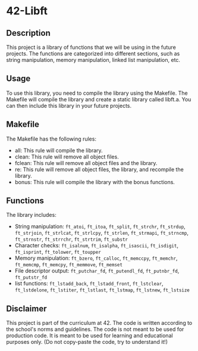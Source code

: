 # 42-Libft

## Description

This project is a library of functions that we will be using in the future projects. The functions are categorized into different sections, such as string manipulation, memory manipulation, linked list manipulation, etc.

## Usage

To use this library, you need to compile the library using the Makefile. The Makefile will compile the library and create a static library called libft.a. You can then include this library in your future projects.

## Makefile

The Makefile has the following rules:

- all: This rule will compile the library.
- clean: This rule will remove all object files.
- fclean: This rule will remove all object files and the library.
- re: This rule will remove all object files, the library, and recompile the library.
- bonus: This rule will compile the library with the bonus functions.

## Functions

The library includes:

- String manipulation: `ft_atoi`, `ft_itoa`, `ft_split`, `ft_strchr`, `ft_strdup`, `ft_strjoin`, `ft_strlcat`, `ft_strlcpy`, `ft_strlen`, `ft_strmapi`, `ft_strncmp`, `ft_strnstr`, `ft_strrchr`, `ft_strtrim`, `ft_substr`
- Character checks: `ft_isalnum`, `ft_isalpha`, `ft_isascii`, `ft_isdigit`, `ft_isprint`, `ft_tolower`, `ft_toupper`
- Memory manipulation: `ft_bzero`, `ft_calloc`, `ft_memccpy`, `ft_memchr`, `ft_memcmp`, `ft_memcpy`, `ft_memmove`, `ft_memset`
- File descriptor output: `ft_putchar_fd`, `ft_putendl_fd`, `ft_putnbr_fd`, `ft_putstr_fd`
- list functions: `ft_lstadd_back`, `ft_lstadd_front`, `ft_lstclear`, `ft_lstdelone`, `ft_lstiter`, `ft_lstlast`, `ft_lstmap`, `ft_lstnew`, `ft_lstsize`

## Disclaimer

This project is part of the curriculum at 42. The code is written according to the school's norms and guidelines. The code is not meant to be used for production code. It is meant to be used for learning and educational purposes only. (Do not copy-paste the code, try to understand it!)
